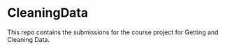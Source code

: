 CleaningData
============
This repo contains the submissions for the course project for Getting and Cleaning Data.
